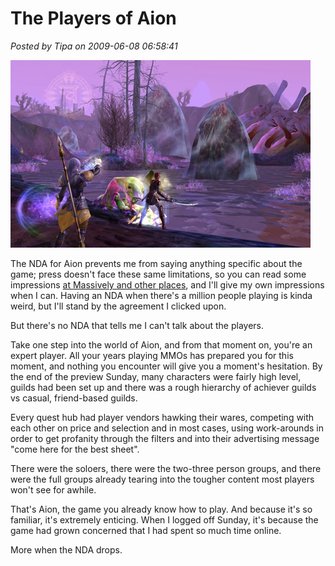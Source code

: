 # The Players of Aion

*Posted by Tipa on 2009-06-08 06:58:41*

![7_7small](../../../uploads/2009/06/7_7small.jpg "7_7small")

The NDA for Aion prevents me from saying anything specific about the game; press doesn't face these same limitations, so you can read some impressions [at Massively and other places](http://www.massively.com/2009/06/07/hands-on-with-the-aion-beta-becoming-a-daeva/), and I'll give my own impressions when I can. Having an NDA when there's a million people playing is kinda weird, but I'll stand by the agreement I clicked upon.

But there's no NDA that tells me I can't talk about the players.

Take one step into the world of Aion, and from that moment on, you're an expert player. All your years playing MMOs has prepared you for this moment, and nothing you encounter will give you a moment's hesitation. By the end of the preview Sunday, many characters were fairly high level, guilds had been set up and there was a rough hierarchy of achiever guilds vs casual, friend-based guilds.

Every quest hub had player vendors hawking their wares, competing with each other on price and selection and in most cases, using work-arounds in order to get profanity through the filters and into their advertising message "come here for the best sheet".

There were the soloers, there were the two-three person groups, and there were the full groups already tearing into the tougher content most players won't see for awhile.

That's Aion, the game you already know how to play. And because it's so familiar, it's extremely enticing. When I logged off Sunday, it's because the game had grown concerned that I had spent so much time online.

More when the NDA drops.

